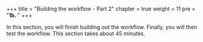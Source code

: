 +++
title = "Building the workflow - Part 2"
chapter = true
weight = 11
pre = "<b>1b. </b>"
+++

In this section, you will finish building out the workflow. Finally, you will then test the workflow. This section takes about 45 minutes.